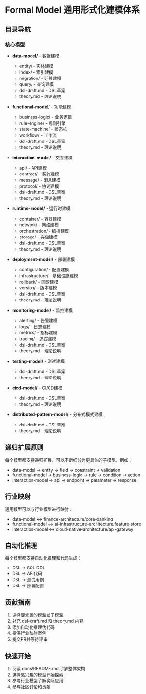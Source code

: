 # Formal Model 通用形式化建模体系

## 目录导航

### 核心模型

- **data-model/** - 数据建模
  - entity/ - 实体建模
  - index/ - 索引建模  
  - migration/ - 迁移建模
  - query/ - 查询建模
  - dsl-draft.md - DSL草案
  - theory.md - 理论说明

- **functional-model/** - 功能建模
  - business-logic/ - 业务逻辑
  - rule-engine/ - 规则引擎
  - state-machine/ - 状态机
  - workflow/ - 工作流
  - dsl-draft.md - DSL草案
  - theory.md - 理论说明

- **interaction-model/** - 交互建模
  - api/ - API建模
  - contract/ - 契约建模
  - message/ - 消息建模
  - protocol/ - 协议建模
  - dsl-draft.md - DSL草案
  - theory.md - 理论说明

- **runtime-model/** - 运行时建模
  - container/ - 容器建模
  - network/ - 网络建模
  - orchestration/ - 编排建模
  - storage/ - 存储建模
  - dsl-draft.md - DSL草案
  - theory.md - 理论说明

- **deployment-model/** - 部署建模
  - configuration/ - 配置建模
  - infrastructure/ - 基础设施建模
  - rollback/ - 回滚建模
  - version/ - 版本建模
  - dsl-draft.md - DSL草案
  - theory.md - 理论说明

- **monitoring-model/** - 监控建模
  - alerting/ - 告警建模
  - logs/ - 日志建模
  - metrics/ - 指标建模
  - tracing/ - 追踪建模
  - dsl-draft.md - DSL草案
  - theory.md - 理论说明

- **testing-model/** - 测试建模
  - dsl-draft.md - DSL草案
  - theory.md - 理论说明

- **cicd-model/** - CI/CD建模
  - dsl-draft.md - DSL草案
  - theory.md - 理论说明

- **distributed-pattern-model/** - 分布式模式建模
  - dsl-draft.md - DSL草案
  - theory.md - 理论说明

## 递归扩展原则

每个模型都支持递归扩展，可以不断细分为更具体的子模型。例如：

- data-model → entity → field → constraint → validation
- functional-model → business-logic → rule → condition → action
- interaction-model → api → endpoint → parameter → response

## 行业映射

通用模型可以与行业模型进行映射：

- data-model ↔ finance-architecture/core-banking
- functional-model ↔ ai-infrastructure-architecture/feature-store
- interaction-model ↔ cloud-native-architecture/api-gateway

## 自动化推理

每个模型都支持自动化推理和代码生成：

- DSL → SQL DDL
- DSL → API代码
- DSL → 测试用例
- DSL → 部署配置

## 贡献指南

1. 选择要完善的模型或子模型
2. 补充 dsl-draft.md 和 theory.md 内容
3. 添加自动化推理伪代码
4. 提供行业映射案例
5. 提交PR并等待评审

## 快速开始

1. 阅读 docs/README.md 了解整体架构
2. 选择感兴趣的模型开始探索
3. 参考行业模型了解实际应用
4. 参与社区讨论和贡献
